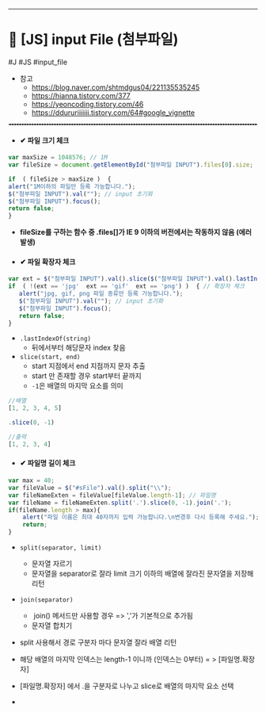 <hr>

# 📌 [JS] input File (첨부파일) 
 #J #JS #input_file
 - 참고
	 - https://blog.naver.com/shtmdgus04/221135535245
	 - https://hianna.tistory.com/377
	 - https://yeoncoding.tistory.com/46
	 - https://ddururiiiiiii.tistory.com/64#google_vignette
  <hr style="border : dashed 1px #cccccc;">

- #### ✔ 파일 크기 체크
```js
var maxSize = 1048576; // 1M
var fileSize = document.getElementById("첨부파일 INPUT").files[0].size;

if  ( fileSize > maxSize )  {
alert("1M이하의 파일만 등록 가능합니다.");
$("첨부파일 INPUT").val(""); // input 초기화
$("첨부파일 INPUT").focus();
return false;
}
```

- **fileSize를 구하는 함수 중 .files[]가 IE 9 이하의 버전에서는 작동하지 않음 (에러발생)**

 - #### ✔ 파일 확장자 체크
 ```js
var ext = $("첨부파일 INPUT").val().slice($("첨부파일 INPUT").val().lastIndexOf(".") + 1).toLowerCase(); // 확장자 추출
if  ( !(ext == 'jpg'  ext == 'gif'  ext == 'png') )  { // 확장자 체크
	alert("jpg, gif, png 파일 종류만 등록 가능합니다.");
	$("첨부파일 INPUT").val(""); // input 초기화
	$("첨부파일 INPUT").focus();
	return false;
}
```

- `.lastIndexOf(string)` 
	- 뒤에서부터 해당문자 index 찾음
- `slice(start, end)`
	- start 지점에서 end 지점까지 문자 추출
	- start 만 존재할 경우 start부터 끝까지
	- `-1`은 배열의 마지막 요소를 의미

```js
//배열
[1, 2, 3, 4, 5]

.slice(0, -1)

//출력
[1, 2, 3, 4]
```

- #### ✔ 파일명 길이 체크
```js
var max = 40;
var fileValue = $("#sFile").val().split("\\");
var fileNameExten = fileValue[fileValue.length-1]; // 파일명
var fileName = fileNameExten.split('.').slice(0, -1).join('.');
if(fileName.length > max){
	alert("파일 이름은 최대 40자까지 입력 가능합니다.\n변경후 다시 등록해 주세요.");
	return;
}
```

- `split(separator, limit)`
	- 문자열 자르기
	- 문자열을 separator로 잘라 limit 크기 이하의 배열에 잘라진 문자열을 저장해 리턴
- `join(separator)`
	-  join() 메서드만 사용할 경우 => ','가 기본적으로 추가됨
	- 문자열 합치기

- split 사용해서 경로 구분자 마다 문자열 잘라 배열 리턴
- 해당 배열의 마지막 인덱스는 length-1 이니까 (인덱스는 0부터)  = > [파일명.확장자]
- [파일명.확장자] 에서 .을 구분자로 나누고 slice로 배열의 마지막 요소 선택
- 